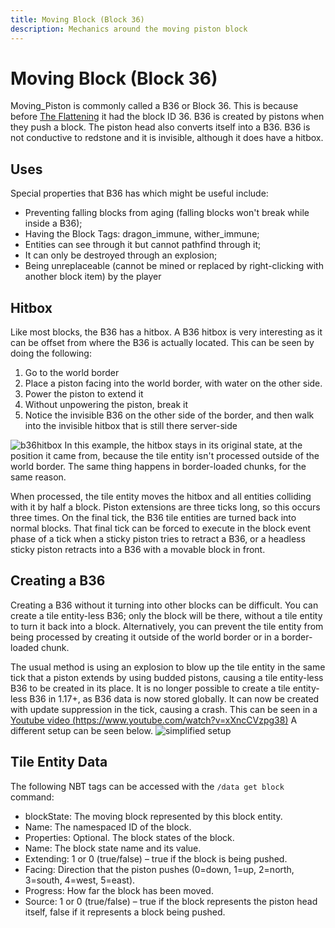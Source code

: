 ```yaml
---
title: Moving Block (Block 36)
description: Mechanics around the moving piston block
---
```


# Moving Block (Block 36)

Moving_Piston is commonly called a B36 or Block 36. This is because before [The Flattening](https://minecraft.fandom.com/wiki/Java_Edition_1.13/Flattening) it had the block ID 36. B36 is created by pistons when they push a block. The piston head also converts itself into a B36. B36 is not conductive to redstone and it is invisible, although it does have a hitbox.

## Uses
Special properties that B36 has which might be useful include:
- Preventing falling blocks from aging (falling blocks won't break while inside a B36);
- Having the Block Tags: dragon_immune, wither_immune;
- Entities can see through it but cannot pathfind through it;
- It can only be destroyed through an explosion;
- Being unreplaceable (cannot be mined or replaced by right-clicking with another block item) by the player

## Hitbox
Like most blocks, the B36 has a hitbox. A B36 hitbox is very interesting as it can be offset from where the B36 is actually located. This can be seen by doing the following:
1. Go to the world border
2. Place a piston facing into the world border, with water on the other side.
3. Power the piston to extend it
4. Without unpowering the piston, break it
5. Notice the invisible B36 on the other side of the border, and then walk into the invisible hitbox that is still there server-side

![b36hitbox](https://cdn.discordapp.com/attachments/793179568508108820/807318838139813948/WorldBorder_B36.png)
In this example, the hitbox stays in its original state, at the position it came from, because the tile entity isn't processed outside of the world border. The same thing happens in border-loaded chunks, for the same reason.  

When processed, the tile entity moves the hitbox and all entities colliding with it by half a block. Piston extensions are three ticks long, so this occurs three times. On the final tick, the B36 tile entities are turned back into normal blocks. That final tick can be forced to execute in the block event phase of a tick when a sticky piston tries to retract a B36, or a headless sticky piston retracts into a B36 with a movable block in front.

## Creating a B36
Creating a B36 without it turning into other blocks can be difficult. You can create a tile entity-less B36; only the block will be there, without a tile entity to turn it back into a block. Alternatively, you can prevent the tile entity from being processed by creating it outside of the world border or in a border-loaded chunk.

The usual method is using an explosion to blow up the tile entity in the same tick that a piston extends by using budded pistons, causing a tile entity-less B36 to be created in its place. It is no longer possible to create a tile entity-less B36 in 1.17+, as B36 data is now stored globally.
It can now be created with update suppression in the tick, causing a crash. This can be seen in a [Youtube video (https://www.youtube.com/watch?v=xXncCVzpg38)](https://www.youtube.com/watch?v=xXncCVzpg38)
A different setup can be seen below.
![simplified setup](https://cdn.discordapp.com/attachments/360084811408211988/935278303059775589/2022-01-24_22.00.57.png)

## Tile Entity Data
The following NBT tags can be accessed with the 
`/data get block` command:
- blockState: The moving block represented by this block entity.
- Name: The namespaced ID of the block.
- Properties: Optional. The block states of the block.
- Name: The block state name and its value.
- Extending: 1 or 0 (true/false) – true if the block is being pushed.
- Facing: Direction that the piston pushes (0=down, 1=up, 2=north, 3=south, 4=west, 5=east).
- Progress: How far the block has been moved.
- Source: 1 or 0 (true/false) – true if the block represents the piston head itself, false if it represents a block being pushed.
